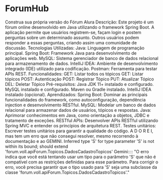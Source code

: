 # ForumHub
Construa sua própria versão do Fórum Alura
Descrição: Este projeto é um fórum online desenvolvido em Java utilizando o framework Spring Boot. A aplicação permite que usuários registrem-se, façam login e postem perguntas sobre um determinado assunto. Outros usuários podem responder a essas perguntas, criando assim uma comunidade de discussão.
Tecnologias Utilizadas:
Java: Linguagem de programação principal.
Spring Boot: Framework Java para desenvolvimento de aplicações web.
MySQL: Sistema gerenciador de banco de dados relacional para armazenamento de dados.
IntelliJ IDEA: Ambiente de desenvolvimento integrado (IDE) utilizado para codificação.
Postman: Ferramenta para testar APIs REST.
Funcionalidades:
GET: Listar todos os tópicos
GET: Listar tópicos
POST: Autenticação
POST: Registrar Tópico
PUT: Atualizar Tópico
DEL: Deletar Tópico
Pré-requisitos:
Java JDK 11+ instalado e configurado.
MySQL instalado e configurado.
Maven ou Gradle instalado.
IntelliJ IDEA instalado (opcional).
Aprendizados:
Spring Boot: Dominar as principais funcionalidades do framework, como autoconfiguração, dependência injection e desenvolvimento RESTful.
MySQL: Modelar um banco de dados relacional para armazenar dados de usuários, tópicos e respostas.
Java: Aprimorar conhecimentos em Java, como orientação a objetos, JDBC e tratamento de exceções.
RESTful APIs: Desenvolver APIs RESTful utilizando Spring MVC e entender os princípios de arquitetura REST.
Testes unitários: Escrever testes unitários para garantir a qualidade do código.
A D O R E I, mas tem um erro que não consegui resolver, mesmo recorrendo à documentação e ao GEMINI.
  Inferred type 'S' for type parameter 'S' is not within its bound; should extend 'forum.voll.apiForum.Topicos.DadosCadastroTopicos'
  Gemini:::: "O erro indica que você está tentando usar um tipo para o parâmetro 'S' que não é compatível com as restrições definidas para esse parâmetro. Para corrigir o erro, você precisa garantir que o tipo usado para 'S' seja uma subclasse da classe 'forum.voll.apiForum.Topicos.DadosCadastroTopicos'."  
